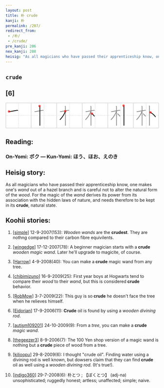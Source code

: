 ```yaml
---
layout: post
title: 朴 crude
kanji: 朴
permalink: /207/
redirect_from:
 - /朴/
 - /crude/
pre_kanji: 206
nex_kanji: 208
heisig: "As all magicians who have passed their apprenticeship know, one makes one's <i>wand</i> out of a hazel branch and is careful not to alter the natural form of the <i>wood</i>. For the magic of the <i>wand</i> derives its power from its association with the hidden laws of nature, and needs therefore to be kept in its <b>crude</b>, natural state."
---
```


## `crude`

## [6]

<div class="stroke"><img src="../images/E69CB4.png" /></div>

## Reading:

### On-Yomi: ボク &mdash; Kun-Yomi: ほう、ほお、えのき

## Heisig story:

As all magicians who have passed their apprenticeship know, one makes one's <i>wand</i> out of a hazel branch and is careful not to alter the natural form of the <i>wood</i>. For the magic of the <i>wand</i> derives its power from its association with the hidden laws of nature, and needs therefore to be kept in its <b>crude</b>, natural state.

## Koohii stories:

1) [<a href="http://kanji.koohii.com/profile/simple">simple</a>] 12-9-2007(153): <em>Wooden wands</em> are the <strong>crudest</strong>. They are nothng compared to their carbon fibre equivilents.

2) [<a href="http://kanji.koohii.com/profile/wingedge">wingedge</a>] 17-12-2007(78): A beginner magician starts with a<strong> crude</strong> <em>wooden magic wand</em>. Later he&#039;ll upgrade to magicite, of course.

3) [<a href="http://kanji.koohii.com/profile/Harrow">Harrow</a>] 4-9-2008(40): You can make a<strong> crude</strong> magic wand from any tree.

4) [<a href="http://kanji.koohii.com/profile/chibimizuno">chibimizuno</a>] 16-9-2009(25): First year boys at Hogwarts tend to compare their <em>wood</em> to their <em>wand</em>, but this is considered<strong> crude</strong> behavior.

5) [<a href="http://kanji.koohii.com/profile/RobMow">RobMow</a>] 3-7-2009(22): This guy is so<strong> crude</strong> he doesn&#039;t face the tree when he relieves himself.

6) [<a href="http://kanji.koohii.com/profile/Eidorian">Eidorian</a>] 17-9-2006(11): <strong>Crude</strong> oil is found by using a <em>wooden divining rod</em>.

7) [<a href="http://kanji.koohii.com/profile/autism109201">autism109201</a>] 24-10-2009(9): From a <em>tree</em>, you can make a <strong>crude</strong> <em>magic wand</em>.

8) [<a href="http://kanji.koohii.com/profile/thegeezer3">thegeezer3</a>] 8-9-2006(7): The 100 Yen shop version of a magic wand is nothing but a<strong> crude</strong> piece of wood from a tree.

9) [<a href="http://kanji.koohii.com/profile/kilioopu">kilioopu</a>] 29-8-2009(6): I thought &quot;crude oil&quot;. Finding water using a divining rod is well known, but dowsers claim that they can find<strong> crude</strong> oil as well using a <em>wooden</em> <em>divining rod</em>. (It&#039;s true!).

10) [<a href="http://kanji.koohii.com/profile/indigo360">indigo360</a>] 29-7-2008(6): 朴とつ ; 【ぼくとつ】 (adj-na) unsophisticated; ruggedly honest; artless; unaffected; simple; naive.
